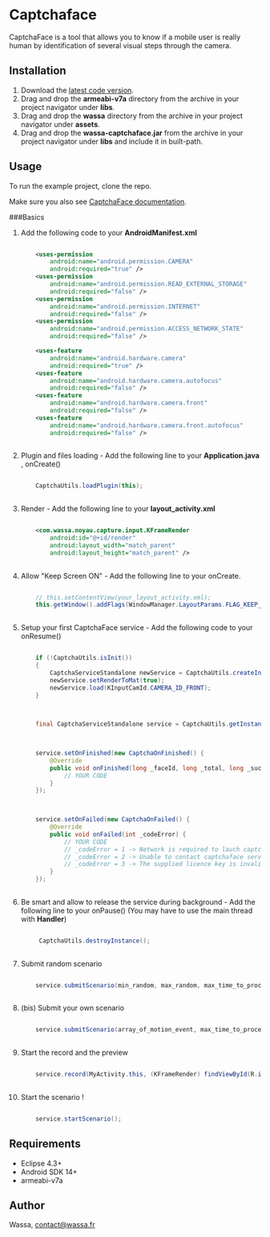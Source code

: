 # Captchaface

CaptchaFace is a tool that allows you to know if a mobile user is really human by identification of several visual steps through the camera.

## Installation

1. Download the [latest code version](https://github.com/wassafr/CaptchaFace-Android).
2. Drag and drop the **armeabi-v7a** directory from the archive in your project navigator under **libs**.
3. Drag and drop the **wassa** directory from the archive in your project navigator under **assets**.
4. Drag and drop the **wassa-captchaface.jar** from the archive in your project navigator under **libs** and include it in built-path.

## Usage

To run the example project, clone the repo.

Make sure you also see [CaptchaFace documentation](http://wassafr.github.io/CaptchaFace-Android/wassa-captchaface-1.0.0-jdoc/index.html).

###Basics
1. Add the following code to your **AndroidManifest.xml** 

	```xml
	
		<uses-permission
	        android:name="android.permission.CAMERA"
	        android:required="true" />
	    <uses-permission
	        android:name="android.permission.READ_EXTERNAL_STORAGE"
	        android:required="false" />
	    <uses-permission
	        android:name="android.permission.INTERNET"
	        android:required="false" />
	    <uses-permission
	        android:name="android.permission.ACCESS_NETWORK_STATE"
	        android:required="false" />
	
	    <uses-feature
	        android:name="android.hardware.camera"
	        android:required="true" />
	    <uses-feature
	        android:name="android.hardware.camera.autofocus"
	        android:required="false" />
	    <uses-feature
	        android:name="android.hardware.camera.front"
	        android:required="false" />
	    <uses-feature
	        android:name="android.hardware.camera.front.autofocus"
	        android:required="false" />
	        
    ```


2. Plugin and files loading - Add the following line to your **Application.java** , onCreate()

    ```java
    
        CaptchaUtils.loadPlugin(this);
        
    ```

3. Render - Add the following line to your **layout_activity.xml**

    ```xml
    
        <com.wassa.noyau.capture.input.KFrameRender
            android:id="@+id/render"
            android:layout_width="match_parent"
            android:layout_height="match_parent" />
            
    ```
    
4. Allow "Keep Screen ON" - Add the following line to your onCreate.

    ```java
    
		// this.setContentView(your_layout_activity.xml);
		this.getWindow().addFlags(WindowManager.LayoutParams.FLAG_KEEP_SCREEN_ON);
		
    ```

5. Setup your first CaptchaFace service - Add the following code to your onResume()

    ```java
    
        if (!CaptchaUtils.isInit()) 
        {
            CaptchaServiceStandalone newService = CaptchaUtils.createInstance(this, LICENCE_KEY);
            newService.setRenderToMat(true);
            newService.load(KInputCamId.CAMERA_ID_FRONT);
        }
        
    ```
    ```java
    
        final CaptchaServiceStandalone service = CaptchaUtils.getInstance();
        
    ```
    ```java
    
        service.setOnFinished(new CaptchaOnFinished() {
            @Override
            public void onFinished(long _faceId, long _total, long _success) {
                // YOUR CODE
            }
        });
        
    ```
    ```java
    
        service.setOnFailed(new CaptchaOnFailed() {
            @Override
            public void onFailed(int _codeError) {
                // YOUR CODE
                // _codeError = 1 -> Network is required to lauch captchaface.
                // _codeError = 2 -> Unable to contact captchaface server.
                // _codeError = 3 -> The supplied licence key is invalid.
            }
        });
        
    ```

6. Be smart and allow to release the service during background - Add the following line to your onPause() (You may have to use the main thread with **Handler**)

   ```java
   
        CaptchaUtils.destroyInstance();  
  
   ```

7. Submit random scenario

    ```java
    
        service.submitScenario(min_random, max_random, max_time_to_process, time_to_wait_before_next_event);
        
    ```
    
8. (bis) Submit your own scenario
    
    ```java
    
        service.submitScenario(array_of_motion_event, max_time_to_process, time_to_wait_before_next_event);
        
    ```
 
9. Start the record and the preview

    ```java
    
        service.record(MyActivity.this, (KFrameRender) findViewById(R.id.render), true, true);
        
    ```

10. Start the scenario !

    ```java
    
        service.startScenario();

    ```
    

## Requirements

* Eclipse 4.3+
* Android SDK 14+
* armeabi-v7a

## Author

Wassa, contact@wassa.fr

